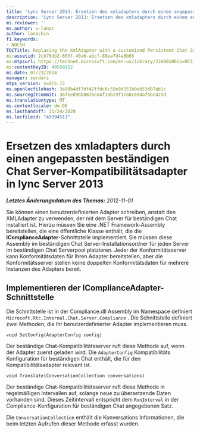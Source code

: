 ```yaml
---
title: 'Lync Server 2013: Ersetzen des xmladapters durch einen angepassten beständigen Chat Server-Kompatibilitätsadapter'
description: 'Lync Server 2013: Ersetzen des xmladapters durch einen angepassten beständigen Chat Server-Kompatibilitätsadapter.'
ms.reviewer: ''
ms.author: v-lanac
author: lanachin
f1.keywords:
- NOCSH
TOCTitle: Replacing the XmlAdapter with a customized Persistent Chat Server Compliance adapter
ms:assetid: 2cb70db2-663f-40a6-abcf-89ea7d4a8b65
ms:mtpsurl: https://technet.microsoft.com/en-us/library/JJ680106(v=OCS.15)
ms:contentKeyID: 49558152
ms.date: 07/23/2014
manager: serdars
mtps_version: v=OCS.15
ms.openlocfilehash: 3a90b4df7df42ffdc6c55e9b551b0eb53d07ab1c
ms.sourcegitcommit: 36fee89bb887bea4f18b19f17a8c69daf5bc423d
ms.translationtype: MT
ms.contentlocale: de-DE
ms.lasthandoff: 11/24/2020
ms.locfileid: "49394511"
---
```

# <a name="replacing-the-xmladapter-with-a-customized-persistent-chat-server-compliance-adapter-in-lync-server-2013"></a>Ersetzen des xmladapters durch einen angepassten beständigen Chat Server-Kompatibilitätsadapter in lync Server 2013

<div data-xmlns="http://www.w3.org/1999/xhtml">

<div class="topic" data-xmlns="http://www.w3.org/1999/xhtml" data-msxsl="urn:schemas-microsoft-com:xslt" data-cs="https://msdn.microsoft.com/">

<div data-asp="https://msdn2.microsoft.com/asp">



</div>

<div id="mainSection">

<div id="mainBody">

<span> </span>

_**Letztes Änderungsdatum des Themas:** 2012-11-01_

Sie können einen benutzerdefinierten Adapter schreiben, anstatt den XMLAdapter zu verwenden, der mit dem Server für beständigen Chat installiert ist. Hierzu müssen Sie eine .NET Framework-Assembly bereitstellen, die eine öffentliche Klasse enthält, die die **IComplianceAdapter**-Schnittstelle implementiert. Sie müssen diese Assembly im beständigen Chat Server-Installationsordner für jeden Server im beständigen Chat Serverpool platzieren. Jeder der Konformitätsserver kann Konformitätsdaten für Ihren Adapter bereitstellen, aber die Konformitätsserver stellen keine doppelten Konformitätsdaten für mehrere Instanzen des Adapters bereit.

<div>

## <a name="implementing-the-icomplianceadapter-interface"></a>Implementieren der IComplianceAdapter-Schnittstelle

Die Schnittstelle ist in der Compliance.dll Assembly im Namespace definiert `Microsoft.Rtc.Internal.Chat.Server.Compliance` . Die Schnittstelle definiert zwei Methoden, die Ihr benutzerdefinierter Adapter implementieren muss.

    void SetConfig(AdapterConfig config)

Der beständige Chat-Kompatibilitätsserver ruft diese Methode auf, wenn der Adapter zuerst geladen wird. Die `AdapterConfig` Kompatibilitäts Konfiguration für beständigen Chat enthält, die für den Kompatibilitätsadapter relevant ist.

    void Translate(ConversationCollection conversations)

Der beständige Chat-Kompatibilitätsserver ruft diese Methode in regelmäßigen Intervallen auf, solange neue zu übersetzende Daten vorhanden sind. Dieses Zeitintervall entspricht dem `RunInterval` in der Compliance-Konfiguration für beständigen Chat angegebenen Satz.

Die `ConversationCollection` enthält die Konversations Informationen, die beim letzten Aufrufen dieser Methode erfasst wurden.

</div>

</div>

<span> </span>

</div>

</div>

</div>

